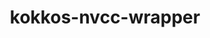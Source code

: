 ---
title: "kokkos-nvcc-wrapper"
layout: cache
categories: [package, develop]
meta: {"compilers": ["gcc@=11.4.0", "gcc@=9.4.0"], "num_specs": 9, "num_specs_by_stack": {"e4s": 4, "e4s-neoverse-v2": 2, "e4s-neoverse_v1": 2, "e4s-power": 1, "root": 9}, "oss": ["ubuntu20.04", "ubuntu22.04"], "platforms": ["linux"], "stacks": ["e4s", "e4s-neoverse-v2", "e4s-neoverse_v1", "e4s-power", "root"], "targets": ["neoverse_v1", "neoverse_v2", "ppc64le", "x86_64_v3"], "versions": ["4.4.01", "4.5.01"]}
spec_details: [{"compiler": "gcc@=11.4.0", "hash": "3exd5sl3n3st64oa344xsblipo5e4ezu", "os": "ubuntu22.04", "platform": "linux", "size": "-", "stacks": ["e4s-neoverse-v2", "root"], "target": "neoverse_v2", "variants": ["build_system=generic"], "versions": ["4.5.01"]}, {"compiler": "gcc@=11.4.0", "hash": "f5pahkedgabc5e5pnb7xufa7usj5q4ft", "os": "ubuntu22.04", "platform": "linux", "size": "-", "stacks": ["e4s-neoverse_v1", "root"], "target": "neoverse_v1", "variants": ["build_system=generic"], "versions": ["4.4.01"]}, {"compiler": "gcc@=9.4.0", "hash": "g67xvzm5d725ynr6lywaonzponiucxrs", "os": "ubuntu20.04", "platform": "linux", "size": "-", "stacks": ["e4s-power", "root"], "target": "ppc64le", "variants": ["build_system=generic"], "versions": ["4.4.01"]}, {"compiler": "gcc@=11.4.0", "hash": "id4rxfcyowoux4zar6ltfw2jbricf3cf", "os": "ubuntu22.04", "platform": "linux", "size": "-", "stacks": ["e4s", "root"], "target": "x86_64_v3", "variants": ["build_system=generic"], "versions": ["4.5.01"]}, {"compiler": "gcc@=11.4.0", "hash": "inntzhipfgt6yqgqndzw3qfneszyseuk", "os": "ubuntu22.04", "platform": "linux", "size": "-", "stacks": ["e4s", "root"], "target": "x86_64_v3", "variants": ["build_system=generic"], "versions": ["4.5.01"]}, {"compiler": "gcc@=11.4.0", "hash": "kp5ntg2fallolx24azoagrxdwg7kzvak", "os": "ubuntu22.04", "platform": "linux", "size": "-", "stacks": ["e4s-neoverse_v1", "root"], "target": "neoverse_v1", "variants": ["build_system=generic"], "versions": ["4.4.01"]}, {"compiler": "gcc@=11.4.0", "hash": "ssn6ngmrmhtuixtudwec5rcamss77tcv", "os": "ubuntu22.04", "platform": "linux", "size": "-", "stacks": ["e4s", "root"], "target": "x86_64_v3", "variants": ["build_system=generic"], "versions": ["4.5.01"]}, {"compiler": "gcc@=11.4.0", "hash": "xnblmhj6urozoghvw734higtqdbxoaqc", "os": "ubuntu22.04", "platform": "linux", "size": "-", "stacks": ["e4s-neoverse-v2", "root"], "target": "neoverse_v2", "variants": ["build_system=generic"], "versions": ["4.5.01"]}, {"compiler": "gcc@=11.4.0", "hash": "zs2spwetbedukggaa3xleip5diz5vbey", "os": "ubuntu22.04", "platform": "linux", "size": "-", "stacks": ["e4s", "root"], "target": "x86_64_v3", "variants": ["build_system=generic"], "versions": ["4.5.01"]}]
---